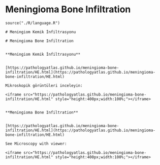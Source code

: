 # Meningioma Bone Infiltration

```{r language meningioma-bone-infiltration, echo=FALSE, include=TRUE}
source("./R/language.R")
```


```{asis, echo = (language == "TR")}
# Meningiom Kemik İnfiltrasyonu
```


```{asis, echo = (language == "EN")}
# Meningioma Bone Infiltration
```



```{asis, echo = (language == "TR")}

**Meningiom Kemik İnfiltrasyonu**


[https://pathologyatlas.github.io/meningioma-bone-infiltration/HE.html](https://pathologyatlas.github.io/meningioma-bone-infiltration/HE.html)

Mikroskopik görüntüleri inceleyin:

<iframe src="https://pathologyatlas.github.io/meningioma-bone-infiltration/HE.html" style="height:400px;width:100%;"></iframe>

```


```{asis, echo = (language == "EN")}

**Meningioma Bone Infiltration**


[https://pathologyatlas.github.io/meningioma-bone-infiltration/HE.html](https://pathologyatlas.github.io/meningioma-bone-infiltration/HE.html)

See Microscopy with viewer: 

<iframe src="https://pathologyatlas.github.io/meningioma-bone-infiltration/HE.html" style="height:400px;width:100%;"></iframe>

```

